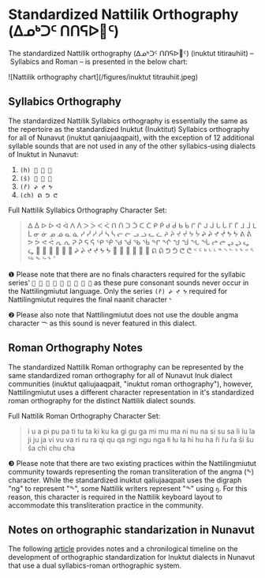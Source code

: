 # Standardized Nattilik Orthography (ᐃᓄᒃᑐᑦ ᑎᑎᕋᐅ𑪱ᑦ)
The standardized Nattilik orthography (ᐃᓄᒃᑐᑦ ᑎᑎᕋᐅ𑪱ᑦ) (inuktut titirauhiit) – Syllabics and Roman – is presented in the below chart:

![Nattilik orthography chart](/figures/inuktut titrauhiit.jpeg)

## Syllabics Orthography
The standardized Nattilik Syllabics orthography is essentially the same as the repertoire as the standardized Inuktut (Inuktitut) Syllabics orthography for all of Nunavut (inuktut qaniujaaqpait), with the exception of 12 additional syllable sounds that are not used in any of the other syllabics-using dialects of Inuktut in Nunavut: 

1. `(h) 𑪰 𑪲 𑪴`
2. `(š) 𑪶 𑪸 𑪺`
3. `(ř) ᖨ ᖪ ᖬ`
4. `(ch) ᕠ ᕤ ᕦ`

Full Nattilik Syllabics Orthography Character Set:
> ᐃ ᐄ ᐅ ᐆ ᐊ ᐋ ᐱ ᐲ ᐳ ᐴ ᐸ ᐹ ᑎ ᑏ ᑐ ᑑ ᑕ ᑖ ᑭ ᑮ ᑯ ᑰ ᑲ ᑳ ᒋ ᒌ ᒍ ᒎ ᒐ ᒑ ᒥ ᒦ ᒧ ᒨ ᒪ ᒫ ᓂ ᓃ ᓄ ᓅ ᓇ ᓈ ᓯ ᓰ ᓱ ᓲ ᓴ ᓵ ᓕ ᓖ ᓗ ᓘ ᓚ ᓛ ᔨ ᔩ ᔪ ᔫ ᔭ ᔮ ᖨ ᖩ ᖪ ᖫ ᖬ ᖭ ᕕ ᕖ ᕗ ᕘ ᕙ ᕚ ᕆ ᕇ ᕈ ᕉ ᕋ ᕌ ᕿ ᖀ ᖁ ᖂ ᖃ ᖄ ᖏ ᖐ ᖑ ᖒ ᖓ ᖔ ᖠ ᖡ ᖢ ᖣ ᖤ ᖥ 𑪰 𑪱 𑪲 𑪳 𑪴 𑪵 ᖨ ᖩ ᖪ ᖫ ᖬ ᖭ 𑪶 𑪷 𑪸 𑪹 𑪺 𑪻 ᕠ ᕢ ᕤ ᕥ ᕦ ᕧ ᑉ ᑦ ᒃ ᒡ ᒻ ᓐ ᔅ ᓪ ᔾ ᖮ ᕝ ᕐ ᖅ ᖕ ᖦ ᖮ ’

❶ Please note that there are no finals characters required for the syllabic series' `𑪰 𑪲 𑪴 𑪶 𑪸 𑪺 ᕠ ᕤ ᕦ` as these pure consonant sounds never occur in the Nattilingmiutut language. Only the series `(ř) ᖨ ᖪ ᖬ` required for Nattilingmiutut requires the final naanit character `ᖮ`

❷ Please also note that Nattilingmiutut does not use the double angma character `ᖖ` as this sound is never featured in this dialect.

## Roman Orthography Notes
The standardized Nattilik Roman orthography can be represented by the same standardized roman orthography for all of Nunavut Inuk dialect communities (inuktut qaliujaaqpait, "inuktut roman orthography"), however, Nattilingmiutut uses a different character representation in it's standardized roman orthography for the distinct Nattilik dialect sounds.

Full Nattilik Roman Orthography Character Set:
> i u a pi pu pa ti tu ta ki ku ka gi gu ga mi mu ma ni nu na si su sa li lu la ji ju ja vi vu va ri ru ra qi qu qa ngi ngu nga łi łu ła hi hu ha ři řu řa ši šu ša chi chu cha

❸ Please note that there are two existing practices within the Nattilingmiutut community towards representing the roman transliteration of the angma (ᖕ) character. While the standardized inuktut qaliujaaqpait uses the digraph "ng" to represent "ᖕ", some Nattilik writers represent "ᖕ" using `ŋ`. For this reason, this character is required in the Nattilik keyboard layout to accommodate this transliteration practice in the community. 

## Notes on orthographic standarization in Nunavut
The following [article](https://www.itk.ca/projects/inuktut-qaliujaaqpait/#:~:text=What%20is%20Inuktut%20Qaliujaaqpait%3F,of%20sounds%20across%20all%20dialects) provides notes and a chronilogical timeline on the development of orthographic standardization for Inuktut dialects in Nunavut that use a dual syllabics-roman orthographic system.